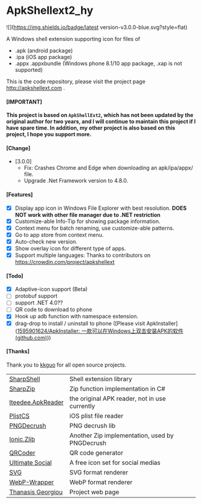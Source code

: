 # ApkShellext2_hy  
![](https://img.shields.io/badge/latest version-v3.0.0-blue.svg?style=flat)

A Windows shell extension supporting icon for files of
* .apk (android package)
* .ipa (iOS app package)
* .appx .appxbundle (Windows phone 8.1/10 app package, .xap is not supported)

This is the code repository, please visit the project page http://apkshellext.com .

#### [IMPORTANT]

**This project is based on `ApkShellExt2`, which has not been updated by the original author for two years, and I will continue to maintain this project if I have spare time. In addition, my other project is also based on this project, I hope you support more.**

#### [Change]

* [3.0.0]
  * Fix: Crashes Chrome and Edge when downloading an apk/ipa/appx/ file.
  * Upgrade .Net Framework version to 4.8.0.

#### [Features]
 - [x] Display app icon in Windows File Explorer with best resolution. __DOES NOT work with other file manager due to .NET restriction__
 - [x] Customize-able Info-Tip for showing package information.
 - [x] Context menu for batch renaming, use customize-able patterns.
 - [x] Go to app store from context menu.
 - [x] Auto-check new version.
 - [x] Show overlay icon for different type of apps.
 - [x] Support multiple languages: Thanks to contributors on https://crowdin.com/project/apkshellext
   
#### [Todo]
 - [X] Adaptive-icon support (Beta)
 - [ ] protobuf support
 - [ ] support .NET 4.0??
 - [ ] QR code to download to phone
 - [x] Hook up adb function with namespace extension.
 - [x] drag-drop to install / uninstall to phone ([Please visit ApkInstaller]([1595901624/ApkInstaller: 一款可以在Windows上双击安装APK的软件 (github.com)](https://github.com/1595901624/ApkInstaller)))

#### [Thanks]

Thank you to [kkguo](https://github.com/kkguo) for all open source projects.

|||
| --- | --- |
| [SharpShell](https://github.com/dwmkerr/sharpshell)                 | Shell extension library                        |
| [SharpZip](https://github.com/icsharpcode/SharpZipLib)              | Zip function implementation in C#              |
| [Iteedee.ApkReader](https://github.com/hylander0/Iteedee.ApkReader) | the original APK reader, not in use currently  |
| [PlistCS](https://github.com/animetrics/PlistCS)                    | iOS plist file reader                          |
| [PNGDecrush](https://github.com/MikeWeller/PNGDecrush)              | PNG decrush lib                                |
| [Ionic.Zlib](https://github.com/jstedfast/Ionic.Zlib)               | Another Zip implementation, used by PNGDecrush |
| [QRCoder](https://github.com/codebude/QRCoder)                      | QR code generator                              |
| [Ultimate Social](https://www.iconfinder.com/iconsets/ultimate-social) | A free icon set for social medias           |
| [SVG](https://github.com/vvvv/SVG)                                  | SVG format renderer                            |
| [WebP-Wrapper](https://github.com/JosePineiro/WebP-wrapper)         | WebP format renderer
| [Thanasis Georgiou](https://github.com/sakisds)                     | Project web page |
#### 
